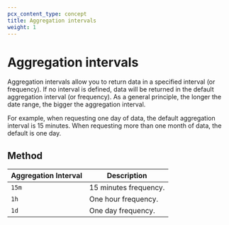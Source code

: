 ```yaml
---
pcx_content_type: concept
title: Aggregation intervals
weight: 1
---
```


# Aggregation intervals

Aggregation intervals allow you to return data in a specified interval (or frequency). If no interval is defined, data will be returned in the default aggregation interval (or frequency). As a general principle, the longer the date range, the bigger the aggregation interval.

For example, when requesting one day of data, the default aggregation interval is 15 minutes. When requesting more than one month of data, the default is one day.

## Method

| Aggregation Interval | Description |
| ---- | ---- |
| `15m` | 15 minutes frequency. |
| `1h` | One hour frequency. |
| `1d` | One day frequency. |



